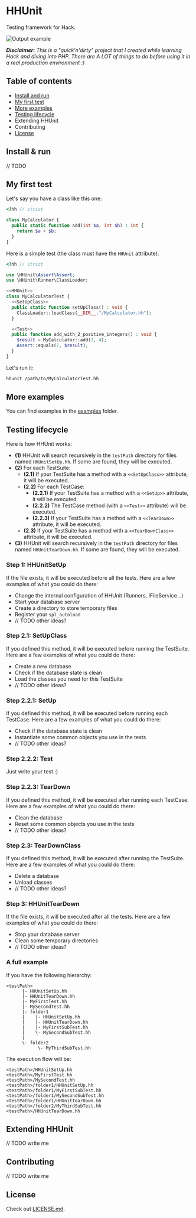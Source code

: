 # HHUnit

Testing framework for Hack.

![Output example](./output-example.png)

_**Disclaimer:** This is a "quick'n'dirty" project that I created while learning Hack and diving into PHP. There are A LOT of things to do before using it in a real production environment :)_

## Table of contents

* [Install and run](#Install-and-run)
* [My first test](#My-first-test)
* [More examples](#More-examples)
* [Testing lifecycle](#Testing-lifecycle)
* Extending HHUnit
* Contributing
* [License](#License)

## Install & run

// TODO

## My first test

Let's say you have a class like this one:

```php
<?hh // strict

class MyCalculator {
  public static function add(int $a, int $b) : int {
    return $a + $b;
  }
}
```

Here is a simple test (the class must have the `HHUnit` attribute):

```php
<?hh // strict

use \HHUnit\Assert\Assert;
use \HHUnit\Runner\ClassLoader;

<<HHUnit>>
class MyCalculatorTest {
  <<SetUpClass>>
  public static function setUpClass() : void {
    ClassLoader::loadClass(__DIR__."/MyCalculator.hh");
  }

  <<Test>>
  public function add_with_2_positive_integers() : void {
    $result = MyCalculator::add(3, 4);
    Assert::equals(7, $result);
  }
}
```

Let's run it:

```bash
hhunit /path/to/MyCalculatorTest.hh
```

## More examples

You can find examples in the [examples](./examples) folder.  

## Testing lifecycle

Here is how HHUnit works:

* **(1)** HHUnit will search recursively in the `testPath` directory for files named `HHUnitSetUp.hh`. If some are found, they will be executed.
* **(2)** For each TestSuite:
  * **(2.1)** If your TestSuite has a method with a `<<SetUpClass>>` attribute, it will be executed.
  * **(2.2)** For each TestCase:
    * **(2.2.1)** If your TestSuite has a method with a `<<SetUp>>` attribute, it will be executed.
    * **(2.2.2)** The TestCase method (with a `<<Test>>` attribute) will be executed.
    * **(2.2.3)** If your TestSuite has a method with a `<<TearDown>>` attribute, it will be executed.
  * **(2.3)** If your TestSuite has a method with a `<<TearDownClass>>` attribute, it will be executed.
* **(3)** HHUnit will search recursively in the `testPath` directory for files named `HHUnitTearDown.hh`. If some are found, they will be executed.

### Step 1: HHUnitSetUp

If the file exists, it will be executed before all the tests. Here are a few examples of what you could do there:

* Change the internal configuration of HHUnit (Runners, IFileService...)
* Start your database server
* Create a directory to store temporary files
* Register your `spl_autoload`
* // TODO other ideas?

### Step 2.1: SetUpClass

If you defined this method, it will be executed before running the TestSuite. Here are a few examples of what you could do there:

* Create a new database
* Check if the database state is clean
* Load the classes you need for this TestSuite
* // TODO other ideas?

### Step 2.2.1: SetUp

If you defined this method, it will be executed before running each TestCase. Here are a few examples of what you could do there:

* Check if the database state is clean
* Instantiate some common objects you use in the tests
* // TODO other ideas?

### Step 2.2.2: Test

Just write your test :)

### Step 2.2.3: TearDown

If you defined this method, it will be executed after running each TestCase. Here are a few examples of what you could do there:

* Clean the database
* Reset some common objects you use in the tests
* // TODO other ideas?

### Step 2.3: TearDownClass

If you defined this method, it will be executed after running the TestSuite. Here are a few examples of what you could do there:

* Delete a database
* Unload classes
* // TODO other ideas?

### Step 3: HHUnitTearDown

If the file exists, it will be executed after all the tests. Here are a few examples of what you could do there:

* Stop your database server
* Clean some temporary directories
* // TODO other ideas?

### A full example

If you have the following hierarchy:

```
<testPath>
      |- HHUnitSetUp.hh
      |- HHUnitTearDown.hh
      |- MyFirstTest.hh
      |- MySecondTest.hh
      |- folder1
      |    |- HHUnitSetUp.hh
      |    |- HHUnitTearDown.hh
      |    |- MyFirstSubTest.hh
      |    \- MySecondSubTest.hh
      |
      \- folder2
            \- MyThirdSubTest.hh
```

The execution flow will be:

```
<testPath>/HHUnitSetUp.hh
<testPath>/MyFirstTest.hh
<testPath>/MySecondTest.hh
<testPath>/folder1/HHUnitSetUp.hh
<testPath>/folder1/MyFirstSubTest.hh
<testPath>/folder1/MySecondSubTest.hh
<testPath>/folder1/HHUnitTearDown.hh
<testPath>/folder2/MyThirdSubTest.hh
<testPath>/HHUnitTearDown.hh
```

## Extending HHUnit

// TODO write me

## Contributing

// TODO write me

## License

Check out [LICENSE.md](./LICENSE.md).
